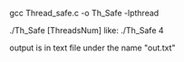 gcc Thread_safe.c -o Th_Safe -lpthread

./Th_Safe [ThreadsNum]
like: ./Th_Safe 4

output is in text file under the name "out.txt"

